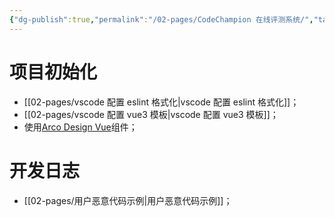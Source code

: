 ```yaml
---
{"dg-publish":true,"permalink":"/02-pages/CodeChampion 在线评测系统/","tags":["personal/blog","project/oj"]}
---
```


# 项目初始化
- [[02-pages/vscode 配置 eslint 格式化\|vscode 配置 eslint 格式化]]；
- [[02-pages/vscode 配置 vue3 模板\|vscode 配置 vue3 模板]]；
- 使用[Arco Design Vue](https://arco.design/vue/docs/start)组件；

# 开发日志

- [[02-pages/用户恶意代码示例\|用户恶意代码示例]]；